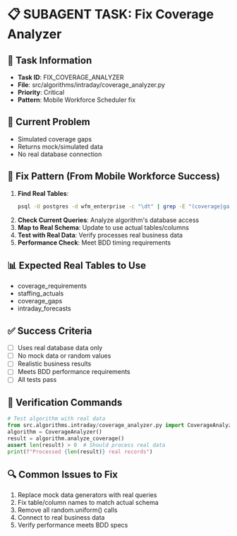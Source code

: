 # 📋 SUBAGENT TASK: Fix Coverage Analyzer

## 🎯 Task Information
- **Task ID**: FIX_COVERAGE_ANALYZER
- **File**: src/algorithms/intraday/coverage_analyzer.py
- **Priority**: Critical
- **Pattern**: Mobile Workforce Scheduler fix

## 🚨 Current Problem
- Simulated coverage gaps
- Returns mock/simulated data
- No real database connection

## 🔧 Fix Pattern (From Mobile Workforce Success)
1. **Find Real Tables**: 
   ```bash
   psql -U postgres -d wfm_enterprise -c "\dt" | grep -E "(coverage|gap|staffing|requirement)"
   ```
2. **Check Current Queries**: Analyze algorithm's database access
3. **Map to Real Schema**: Update to use actual tables/columns
4. **Test with Real Data**: Verify processes real business data
5. **Performance Check**: Meet BDD timing requirements

## 📊 Expected Real Tables to Use
- coverage_requirements
- staffing_actuals
- coverage_gaps
- intraday_forecasts

## ✅ Success Criteria
- [ ] Uses real database data only
- [ ] No mock data or random values
- [ ] Realistic business results
- [ ] Meets BDD performance requirements
- [ ] All tests pass

## 🧪 Verification Commands
```python
# Test algorithm with real data
from src.algorithms.intraday/coverage_analyzer.py import CoverageAnalyzer
algorithm = CoverageAnalyzer()
result = algorithm.analyze_coverage()
assert len(result) > 0  # Should process real data
print(f"Processed {len(result)} real records")
```

## 🔍 Common Issues to Fix
1. Replace mock data generators with real queries
2. Fix table/column names to match actual schema
3. Remove all random.uniform() calls
4. Connect to real business data
5. Verify performance meets BDD specs
